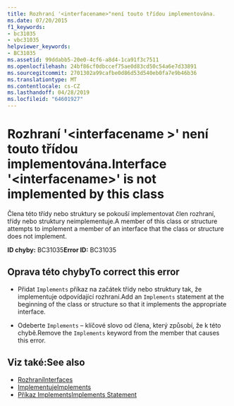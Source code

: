 ```yaml
---
title: Rozhraní '<interfacename>"není touto třídou implementována.
ms.date: 07/20/2015
f1_keywords:
- bc31035
- vbc31035
helpviewer_keywords:
- BC31035
ms.assetid: 99ddabb5-20e0-4cf6-a8d4-1ca91f3c7511
ms.openlocfilehash: 24bf86cf0dbccef75ae0d83cd50c54a6e7d33891
ms.sourcegitcommit: 2701302a99cafbe0d86d53d540eb0fa7e9b46b36
ms.translationtype: MT
ms.contentlocale: cs-CZ
ms.lasthandoff: 04/28/2019
ms.locfileid: "64601927"
---
```

# <a name="interface-interfacename-is-not-implemented-by-this-class"></a><span data-ttu-id="5fbbe-102">Rozhraní '\<interfacename >' není touto třídou implementována.</span><span class="sxs-lookup"><span data-stu-id="5fbbe-102">Interface '\<interfacename>' is not implemented by this class</span></span>
<span data-ttu-id="5fbbe-103">Člena této třídy nebo struktury se pokouší implementovat člen rozhraní, třídy nebo struktury neimplementuje.</span><span class="sxs-lookup"><span data-stu-id="5fbbe-103">A member of this class or structure attempts to implement a member of an interface that the class or structure does not implement.</span></span>  
  
 <span data-ttu-id="5fbbe-104">**ID chyby:** BC31035</span><span class="sxs-lookup"><span data-stu-id="5fbbe-104">**Error ID:** BC31035</span></span>  
  
## <a name="to-correct-this-error"></a><span data-ttu-id="5fbbe-105">Oprava této chyby</span><span class="sxs-lookup"><span data-stu-id="5fbbe-105">To correct this error</span></span>  
  
- <span data-ttu-id="5fbbe-106">Přidat `Implements` příkaz na začátek třídy nebo struktury tak, že implementuje odpovídající rozhraní.</span><span class="sxs-lookup"><span data-stu-id="5fbbe-106">Add an `Implements` statement at the beginning of the class or structure so that it implements the appropriate interface.</span></span>  
  
- <span data-ttu-id="5fbbe-107">Odeberte `Implements` – klíčové slovo od člena, který způsobí, že k této chybě.</span><span class="sxs-lookup"><span data-stu-id="5fbbe-107">Remove the `Implements` keyword from the member that causes this error.</span></span>  
  
## <a name="see-also"></a><span data-ttu-id="5fbbe-108">Viz také:</span><span class="sxs-lookup"><span data-stu-id="5fbbe-108">See also</span></span>

- [<span data-ttu-id="5fbbe-109">Rozhraní</span><span class="sxs-lookup"><span data-stu-id="5fbbe-109">Interfaces</span></span>](../../visual-basic/programming-guide/language-features/interfaces/index.md)
- [<span data-ttu-id="5fbbe-110">Implementuje</span><span class="sxs-lookup"><span data-stu-id="5fbbe-110">Implements</span></span>](../../visual-basic/language-reference/statements/implements-clause.md)
- [<span data-ttu-id="5fbbe-111">Příkaz Implements</span><span class="sxs-lookup"><span data-stu-id="5fbbe-111">Implements Statement</span></span>](../../visual-basic/language-reference/statements/implements-statement.md)
